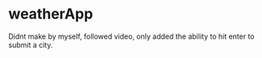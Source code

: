 # weatherApp
Didnt make by myself, followed video, only added the ability to hit enter to submit a city.
